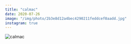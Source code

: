 ```yaml
---
title: "calmac"
date: 2020-07-26
image: "/img/photo/2b3e8d12a4bec4290211feddcef0aadd.jpg"
instagram: true
---
```


![calmac](/img/photo/2b3e8d12a4bec4290211feddcef0aadd.jpg)

